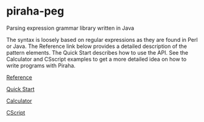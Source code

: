 # piraha-peg
Parsing expression grammar library written in Java

The syntax is loosely based on regular expressions as they are found in Perl or Java.
The Reference link below provides a detailed description of the pattern elements. The
Quick Start describes how to use the API. See the Calculator and CSscript examples to
get a more detailed idea on how to write programs with Piraha.

[Reference](https://www.cct.lsu.edu/~sbrandt/piraha-peg/doc/ref.html)

[Quick Start](https://www.cct.lsu.edu/~sbrandt/piraha-peg/doc/QuickStart.html)

[Calculator](https://www.cct.lsu.edu/~sbrandt/piraha-peg/doc/Calculator.html)

[CScript](https://www.cct.lsu.edu/~sbrandt/piraha-peg/doc/CScript.html)
